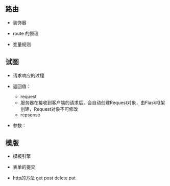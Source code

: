 
## 路由

+ 装饰器

+ route 的原理

+ 变量规则


## 试图

+ 请求响应的过程

+ 返回值：
    + request
    + 服务器在接收到客户端的请求后，会自动创建Request对象，由Flask框架创建，Request对象不可修改
    + repsonse
+ 参数：


## 模版
+ 模板引擎

+ 表单的提交

+ http的方法 get post delete put
